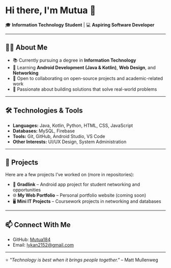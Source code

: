 # Hi there, I'm Mutua 👋

🎓 **Information Technology Student** | 💻 **Aspiring Software Developer**

---

## 👨‍💻 About Me
- 📚 Currently pursuing a degree in **Information Technology**  
- 🌱 Learning **Android Development (Java & Kotlin)**, **Web Design**, and **Networking**  
- 🤝 Open to collaborating on open-source projects and academic-related work  
- 🚀 Passionate about building solutions that solve real-world problems  

---

## 🛠️ Technologies & Tools
- **Languages:** Java, Kotlin, Python, HTML, CSS, JavaScript  
- **Databases:** MySQL, Firebase  
- **Tools:** Git, GitHub, Android Studio, VS Code  
- **Other Interests:** UI/UX Design, System Administration  

---

## 📌 Projects
Here are a few projects I’ve worked on (more in repositories):

- 📱 **Gradlink** – Android app project for student networking and opportunities  
- 🌐 **My Web Portfolio** – Personal portfolio website (coming soon)  
- 🖥️ **Mini IT Projects** – Coursework projects in networking and databases  

---

## 📫 Connect With Me
- GitHub: [Mutua184](https://github.com/Mutua184)  
- Email: lykan2152@gmail.com 

---

⭐️ *"Technology is best when it brings people together."* – Matt Mullenweg
